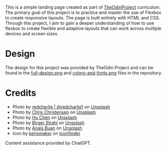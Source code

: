 This is a simple landing page created as part of [TheOdinProject](https://www.theodinproject.com/) curriculum. The primary goal of this project is to practice and master the use of Flexbox to create responsive layouts. The page is built entirely with HTML and CSS. Through this project, I aim to gain a deeper understanding of how to use flexbox to create flexible and adaptive layouts that can work across multiple devices and screen sizes.
# Design
The design for this project was provided by TheOdin Project and can be found in the [full-design.png](./full-design.png) and [colors-and-fonts.png](./colors-and-fonts.png) files in the repository.
# Credits
- Photo by [redcharlie | @redcharlie1](https://unsplash.com/@redcharlie?utm_source=unsplash&utm_medium=referral&utm_content=creditCopyText) on [Unsplash](https://unsplash.com/images/animals/elephant?utm_source=unsplash&utm_medium=referral&utm_content=creditCopyText)
- Photo by [Chris Christensen](https://unsplash.com/ja/@chris2x?utm_source=unsplash&utm_medium=referral&utm_content=creditCopyText) on [Unsplash](https://unsplash.com/photos/P4vkOwEav7I?utm_source=unsplash&utm_medium=referral&utm_content=creditCopyText)
- Photo by [Hu Chen](https://unsplash.com/@huchenme?utm_source=unsplash&utm_medium=referral&utm_content=creditCopyText) on [Unsplash](https://unsplash.com/photos/3yd8oXGoLqM?utm_source=unsplash&utm_medium=referral&utm_content=creditCopyText)
- Photo by [Birger Strahl](https://unsplash.com/@bist31?utm_source=unsplash&utm_medium=referral&utm_content=creditCopyText) on [Unsplash](https://unsplash.com/photos/YSUFN3QwUqg?utm_source=unsplash&utm_medium=referral&utm_content=creditCopyText)
- Photo by [Anaïs Buan](https://unsplash.com/@anais_fait_de_lart?utm_source=unsplash&utm_medium=referral&utm_content=creditCopyText) on [Unsplash](https://unsplash.com/photos/mQ1P4zxSF1A?utm_source=unsplash&utm_medium=referral&utm_content=creditCopyText)
- Icon by [kerismaker](https://www.iconfinder.com/kerismaker) on [Iconfinder](https://www.iconfinder.com/search?q=elephant&price=free)

Content assistance provided by ChatGPT.
  